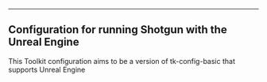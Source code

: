 -------------------------------------------------------------------------
Configuration for running Shotgun with the Unreal Engine
-------------------------------------------------------------------------

This Toolkit configuration aims to be a version of tk-config-basic that
supports Unreal Engine